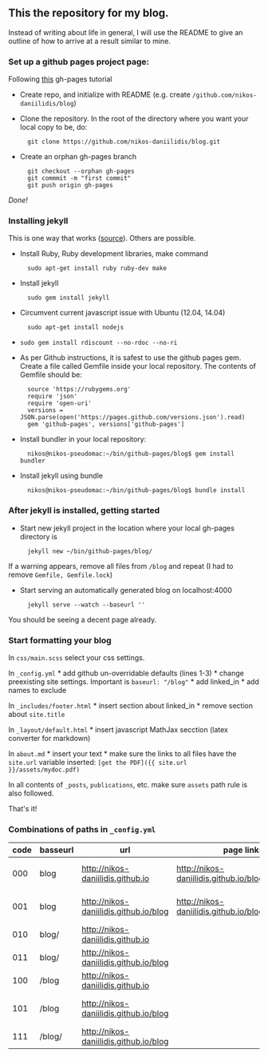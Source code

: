 ##  This the repository for my blog.

Instead of writing about life in general, I will use the README to give an outline of how to arrive at a result similar to mine. 

### Set up a github pages project page:

Following [this](http://www.thinkful.com/learn/a-guide-to-using-github-pages/start/new-project/project-page/) gh-pages tutorial

* Create repo, and initialize with README (e.g. create `/github.com/nikos-daniilidis/blog`)
* Clone the repository. In the root of the directory where you want your local copy to be, do: 

		git clone https://github.com/nikos-daniilidis/blog.git

* Create an orphan gh-pages branch

		git checkout --orphan gh-pages
		git commmit -m "first commit"
		git push origin gh-pages
_Done!_

### Installing jekyll

This is one way that works ([source](http://michaelchelen.net/81fa/install-jekyll-2-ubuntu-14-04/)). Others are  possible.

* Install Ruby, Ruby development libraries, make command 

		sudo apt-get install ruby ruby-dev make

* Install jekyll 

		sudo gem install jekyll

* Circumvent current javascript issue with Ubuntu (12.04, 14.04) 

		sudo apt-get install nodejs

* `sudo gem install rdiscount --no-rdoc --no-ri`

* As per Github instructions, it is safest to use the github pages gem. Create a file called Gemfile inside your local repository. The contents of Gemfile should be:

		source 'https://rubygems.org'
		require 'json'
		require 'open-uri'
		versions = JSON.parse(open('https://pages.github.com/versions.json').read)
		gem 'github-pages', versions['github-pages']

* Install bundler in your local repository: 

		nikos@nikos-pseudomac:~/bin/github-pages/blog$ gem install bundler

* Install jekyll using bundle 

		nikos@nikos-pseudomac:~/bin/github-pages/blog$ bundle install

### After jekyll is installed, getting started


* Start new jekyll project in the location where your local gh-pages directory is

		jekyll new ~/bin/github-pages/blog/

If a warning appears, remove all files from `/blog` and repeat (I had to remove `Gemfile, Gemfile.lock`)

* Start serving an automatically generated blog on localhost:4000

		jekyll serve --watch --baseurl ''

You should be seeing a decent page already.

### Start formatting your blog

In `css/main.scss` select your css settings.

In `_config.yml` 
	* add github un-overridable defaults (lines 1-3)
	* change preexisting site settings. Important is `baseurl: "/blog"`
	* add linked_in
	* add names to exclude

In `_includes/footer.html`
	* insert section about linked_in
	* remove section about `site.title`

In `_layout/default.html`
	* insert javascript MathJax secction (latex converter for markdown)

In `about.md`
	* insert your text
	* make sure the links to all files have the `site.url` variable inserted: `[get the PDF]({{ site.url }}/assets/mydoc.pdf)`

In all contents of `_posts`, `publications`, etc. make sure `assets` path rule is also followed.

That's it!

### Combinations of paths in `_config.yml`

| code | basseurl | url | page links | file links | broken |
|------|----------|-----|------------|------------|--------|
| 000  | blog | http://nikos-daniilidis.github.io | http://nikos-daniilidis.github.io/blog/blog/about/ | http://nikos-daniilidis/github.io/assets/all-pdf/daniilidis-resume.pdf | all links |
| 001  | blog | http://nikos-daniilidis.github.io/blog | http://nikos-daniilidis.github.io/blog/blog/about/ | http://nikos-daniilidis/github.io/assets/all-pdf/daniilidis-resume.pdf |
| 010  | blog/ | http://nikos-daniilidis.github.io |  |  |  |
| 011  | blog/ | http://nikos-daniilidis.github.io/blog |  |  |  |
| 100  | /blog | http://nikos-daniilidis.github.io |  |  |  |
| 101  | /blog | http://nikos-daniilidis.github.io/blog |  | http://nikos-daniilidis/github.io/blog/assets/all-pdf/daniilidis-resume.pdf | file links |
| 111  | /blog/ | http://nikos-daniilidis.github.io/blog |  |  | file links |



